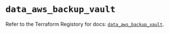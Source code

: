 # `data_aws_backup_vault`

Refer to the Terraform Registory for docs: [`data_aws_backup_vault`](https://registry.terraform.io/providers/hashicorp/aws/3.76.1/docs/data-sources/backup_vault).
